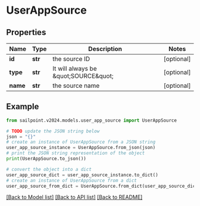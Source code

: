 # UserAppSource


## Properties

Name | Type | Description | Notes
------------ | ------------- | ------------- | -------------
**id** | **str** | the source ID | [optional] 
**type** | **str** | It will always be \&quot;SOURCE\&quot; | [optional] 
**name** | **str** | the source name | [optional] 

## Example

```python
from sailpoint.v2024.models.user_app_source import UserAppSource

# TODO update the JSON string below
json = "{}"
# create an instance of UserAppSource from a JSON string
user_app_source_instance = UserAppSource.from_json(json)
# print the JSON string representation of the object
print(UserAppSource.to_json())

# convert the object into a dict
user_app_source_dict = user_app_source_instance.to_dict()
# create an instance of UserAppSource from a dict
user_app_source_from_dict = UserAppSource.from_dict(user_app_source_dict)
```
[[Back to Model list]](../README.md#documentation-for-models) [[Back to API list]](../README.md#documentation-for-api-endpoints) [[Back to README]](../README.md)


